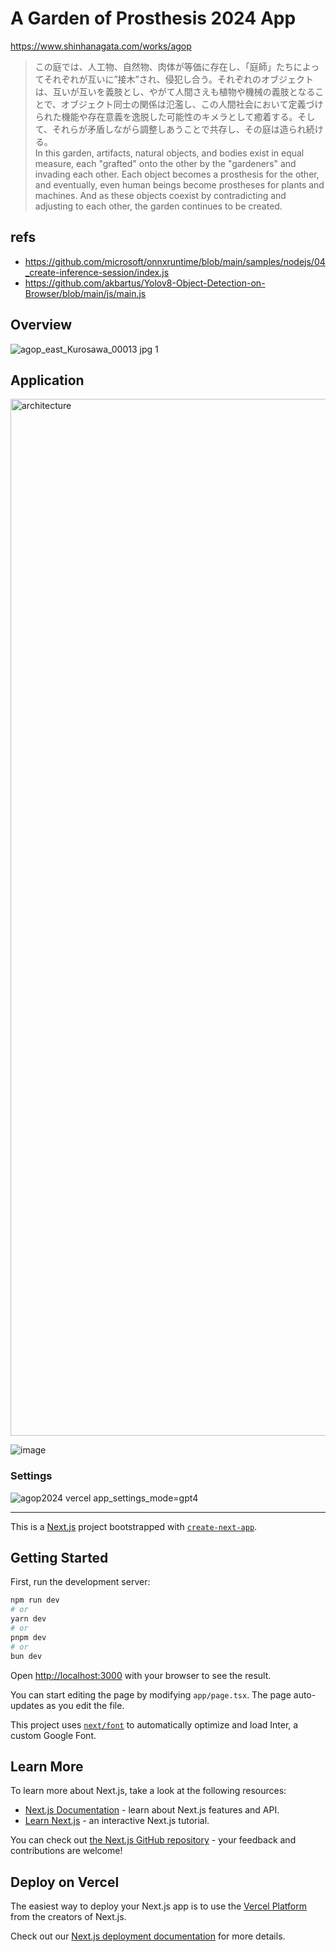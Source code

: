 # A Garden of Prosthesis 2024 App

<https://www.shinhanagata.com/works/agop>

> この庭では、人工物、自然物、肉体が等価に存在し、「庭師」たちによってそれぞれが互いに”接木”され、侵犯し合う。それぞれのオブジェクトは、互いが互いを義肢とし、やがて人間さえも植物や機械の義肢となることで、オブジェクト同士の関係は氾濫し、この人間社会において定義づけられた機能や存在意義を逸脱した可能性のキメラとして癒着する。そして、それらが矛盾しながら調整しあうことで共存し、その庭は造られ続ける。  
In this garden, artifacts, natural objects, and bodies exist in equal measure, each "grafted" onto the other by the "gardeners" and invading each other. Each object becomes a prosthesis for the other, and eventually, even human beings become prostheses for plants and machines. And as these objects coexist by contradicting and adjusting to each other, the garden continues to be created.

## refs

- <https://github.com/microsoft/onnxruntime/blob/main/samples/nodejs/04_create-inference-session/index.js>
- <https://github.com/akbartus/Yolov8-Object-Detection-on-Browser/blob/main/js/main.js>


## Overview

![agop_east_Kurosawa_00013 jpg 1](https://github.com/atsukoba/hngt-agop-app/assets/19545249/1395e3d0-4ed7-4472-9f51-7184b7a838fb)

## Application

<img width="1659" alt="architecture" src="https://github.com/atsukoba/hngt-agop-app/assets/19545249/ed0e301b-21a0-48b9-8e24-14ac4a6869b5">

![image](https://github.com/atsukoba/hngt-agop-app/assets/19545249/0ea4d7fa-1076-4c19-92a0-3bc62b023d14)

### Settings

![agop2024 vercel app_settings_mode=gpt4](https://github.com/atsukoba/hngt-agop-app/assets/19545249/ce0a7c0c-02ae-40d5-9960-f3a31e5cab2f)

---

This is a [Next.js](https://nextjs.org/) project bootstrapped with [`create-next-app`](https://github.com/vercel/next.js/tree/canary/packages/create-next-app).

## Getting Started

First, run the development server:

```bash
npm run dev
# or
yarn dev
# or
pnpm dev
# or
bun dev
```

Open [http://localhost:3000](http://localhost:3000) with your browser to see the result.

You can start editing the page by modifying `app/page.tsx`. The page auto-updates as you edit the file.

This project uses [`next/font`](https://nextjs.org/docs/basic-features/font-optimization) to automatically optimize and load Inter, a custom Google Font.

## Learn More

To learn more about Next.js, take a look at the following resources:

- [Next.js Documentation](https://nextjs.org/docs) - learn about Next.js features and API.
- [Learn Next.js](https://nextjs.org/learn) - an interactive Next.js tutorial.

You can check out [the Next.js GitHub repository](https://github.com/vercel/next.js/) - your feedback and contributions are welcome!

## Deploy on Vercel

The easiest way to deploy your Next.js app is to use the [Vercel Platform](https://vercel.com/new?utm_medium=default-template&filter=next.js&utm_source=create-next-app&utm_campaign=create-next-app-readme) from the creators of Next.js.

Check out our [Next.js deployment documentation](https://nextjs.org/docs/deployment) for more details.
